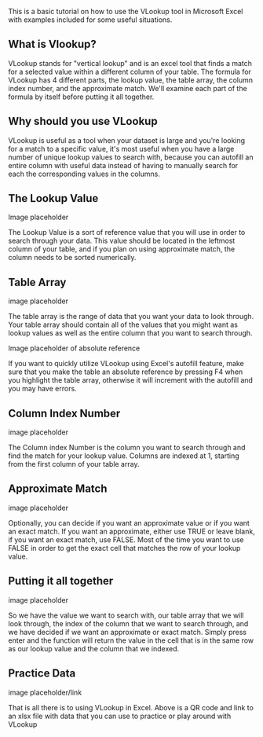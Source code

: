 This is a basic tutorial on how to use the VLookup tool in Microsoft Excel with examples included for some useful situations.

## What is Vlookup?
VLookup stands for "vertical lookup" and is an excel tool that finds a match for a selected value within a different column of your table.
The formula for VLookup has 4 different parts, the lookup value, the table array, the column index number, and the approximate match.
We'll examine each part of the formula by itself before putting it all together.

## Why should you use VLookup
VLookup is useful as a tool when your dataset is large and you're looking for a match to a specific value, it's most useful when you have a large number of unique lookup values to search with, because you can autofill an entire column with useful data instead of having to manually search for each the corresponding values in the columns.

## The Lookup Value
Image placeholder

The Lookup Value is a sort of reference value that you will use in order to search through your data. This value should be located in the leftmost column of your table, and if you plan on using approximate match, the column needs to be sorted numerically.

## Table Array
image placeholder

The table array is the range of data that you want your data to look through. Your table array should contain all of the values that you might want as lookup values as well as the entire column that you want to search through.

Image placeholder of absolute reference

If you want to quickly utilize VLookup using Excel's autofill feature, make sure that you make the table an absolute reference by pressing F4 when you highlight the table array, otherwise it will increment with the autofill and you may have errors.

## Column Index Number
image placeholder

The Column index Number is the column you want to search through and find the match for your lookup value. Columns are indexed at 1, starting from the first column of your table array.

## Approximate Match
image placeholder

Optionally, you can decide if you want an approximate value or if you want an exact match. If you want an approximate, either use TRUE or leave blank, if you want an exact match, use FALSE. Most of the time you want to use FALSE in order to get the exact cell that matches the row of your lookup value.

## Putting it all together
image placeholder

So we have the value we want to search with, our table array that we will look through, the index of the column that we want to search through, and we have decided if we want an approximate or exact match. Simply press enter and the function will return the value in the cell that is in the same row as our lookup value and the column that we indexed. 

## Practice Data
image placeholder/link

That is all there is to using VLookup in Excel. Above is a QR code and link to an xlsx file with data that you can use to practice or play around with VLookup
